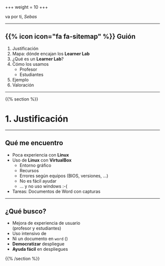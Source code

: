 +++
weight = 10
+++

va por ti, *Sebas*

---
## {{% icon icon="fa fa-sitemap" %}} Guión
1. Justificación
1. Mapa: dónde encajan los **Learner Lab**
1. ¿Qué es un **Learner Lab**?
1. Cómo los usamos
    * Profesor
    * Estudiantes
1. Ejemplo
1. Valoración

---
{{% section %}}
# 1. Justificación

---
## Qué me encuentro

* Poca experiencia con **Linux**
* Uso de **Linux** con **VirtualBox**
  * Entorno gráfico
  * Recursos
  * Errores según equipos (BIOS, versiones, ...)
  * No es fácil ayudar
  * ...  y no uso windows :-(
* Tareas: Documentos de Word con capturas

---

## <i class="fa-solid fa-bullseye"></i> ¿Qué busco?

* Mejora de experiencia de usuario <br> (profesor y estudiantes)
* Uso intensivo de **<i class="fa-brands fa-git"></i>**
* Ni un documento en `word` (<i class="fa-brands fa-markdown"></i>)
* **Democratizar** despliegue
* **Ayuda fácil** en despliegues

{{% /section %}}
